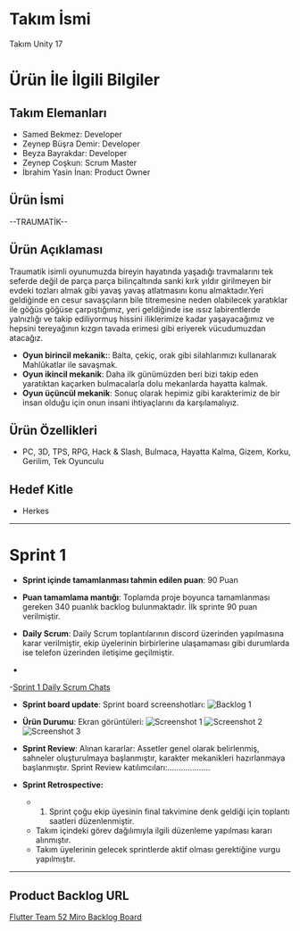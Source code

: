 # **Takım İsmi**

Takım Unity 17

# Ürün İle İlgili Bilgiler

## Takım Elemanları
- Samed Bekmez: Developer
- Zeynep Büşra Demir: Developer
- Beyza Bayrakdar: Developer
- Zeynep Coşkun: Scrum Master
- İbrahim Yasin İnan: Product Owner

## Ürün İsmi
--TRAUMATİK--
## Ürün Açıklaması
Traumatik isimli oyunumuzda bireyin hayatında yaşadığı travmalarını tek seferde değil de parça parça bilinçaltında sanki kırk yıldır girilmeyen bir evdeki tozları almak gibi yavaş yavaş atlatmasını konu almaktadır.Yeri geldiğinde en cesur savaşçıların bile titremesine neden olabilecek yaratıklar ile göğüs göğüse çarpıştığımız, yeri geldiğinde ise ıssız labirentlerde yalnızlığı ve takip ediliyormuş hissini iliklerimize kadar yaşayacağımız ve hepsini tereyağının kızgın tavada erimesi gibi eriyerek vücudumuzdan atacağız.
- **Oyun birincil mekanik:**: Balta, çekiç, orak gibi silahlarımızı kullanarak Mahlûkatlar ile savaşmak.
- **Oyun ikincil mekanik**: Daha ilk günümüzden beri bizi takip eden yaratıktan kaçarken bulmacalarla dolu mekanlarda hayatta kalmak.
- **Oyun üçüncül mekanik**: Sonuç olarak hepimiz gibi karakterimiz de bir insan olduğu için onun insani ihtiyaçlarını da karşılamalıyız.
## Ürün Özellikleri
- PC, 3D, TPS, RPG, Hack & Slash, Bulmaca, Hayatta Kalma, Gizem, Korku, Gerilim, Tek Oyunculu
## Hedef Kitle
- Herkes
---
# Sprint 1

- **Sprint içinde tamamlanması tahmin edilen puan**: 90 Puan


- **Puan tamamlama mantığı**: Toplamda proje boyunca tamamlanması gereken 340 puanlık backlog bulunmaktadır. İlk sprinte 90 puan verilmiştir.


- **Daily Scrum**: Daily Scrum toplantılarının discord üzerinden yapılmasına karar verilmiştir, ekip üyelerinin birbirlerine ulaşamaması gibi durumlarda ise telefon üzerinden iletişime geçilmiştir.  
-
-[Sprint 1 Daily Scrum Chats](https://github.com/OyunveUygulamaAkademisi/Bootcamp2022Example/blob/main/ProjectManagement/Sprint1Documents/DailyScrumMeetingNotesSprint1.docx?raw=true)

- **Sprint board update**: Sprint board screenshotları: 
![Backlog 1](https://raw.githubusercontent.com/OyunveUygulamaAkademisi/Bootcamp2022Example/main/ProjectManagement/Sprint1Documents/backlog1.png) 


- **Ürün Durumu**: Ekran görüntüleri:
  ![Screenshot 1](https://github.com/OyunveUygulamaAkademisi/Bootcamp2022Example/blob/main/ProjectManagement/Sprint1Documents/product1.png)
  ![Screenshot 2](https://github.com/OyunveUygulamaAkademisi/Bootcamp2022Example/blob/main/ProjectManagement/Sprint1Documents/product2.png)
  ![Screenshot 3](https://github.com/OyunveUygulamaAkademisi/Bootcamp2022Example/blob/main/ProjectManagement/Sprint1Documents/product4.gif)
- **Sprint Review**: 
Alınan kararlar: Assetler genel olarak belirlenmiş, sahneler oluşturulmaya başlanmıştır, karakter mekanikleri hazırlanmaya başlanmıştır. Sprint Review katılımcıları:................... 

- **Sprint Retrospective:**
  - 1. Sprint çoğu ekip üyesinin final takvimine denk geldiği için toplantı saatleri düzenlenmiştir.
  - Takım içindeki görev dağılımıyla ilgili düzenleme yapılması kararı alınmıştır.
  - Takım üyelerinin gelecek sprintlerde aktif olması gerektiğine vurgu yapılmıştır.
 


---

## Product Backlog URL

[Flutter Team 52 Miro Backlog Board](https://miro.com/app/board/uXjVO4kRs2w=/)
